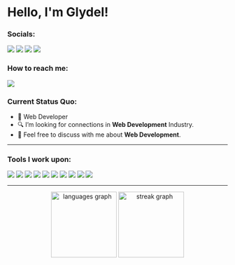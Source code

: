 # Hello, I'm Glydel!

### Socials: 
<a href="https://www.instagram.com/glyyydelann_/"><img src="https://img.shields.io/badge/instagram-%23E4405F.svg?&style=for-the-badge&logo=instagram&logoColor=white"></a>  <a href="https://www.linkedin.com/in/glydel-ann-reyes-341b9927b/"><img src="https://img.shields.io/badge/linkedin-%230077B5.svg?&style=for-the-badge&logo=linkedin&logoColor=white"></a> <a href="https://web.facebook.com/glydelannreyes.9"><img src="https://img.shields.io/badge/facebook-1877F2?style=for-the-badge&logo=facebook&logoColor=white"></a> <a href="https://web.facebook.com/glydelannreyes.9"><img src="https://img.shields.io/badge/twitter-000000?style=for-the-badge&logo=x&logoColor=white"></a>
<br>
### How to reach me: 
<a href="mailto: glydelann.reyes@g.batstate-u.edu.ph">
<img src="https://img.shields.io/badge/gmail-7B83EB?&style=for-the-badge&logo=gmail&color=D14836&logoColor=white" ></a>

### Current Status Quo:

- 💼 Web Developer
- 🔍 I’m looking for connections in <strong>Web Development</strong> Industry.
- 💬 Feel free to discuss with me about <strong>Web Development</strong>.

------------------------------------------- 

### Tools I work upon:

<img src="https://img.shields.io/badge/html5-%23E34F26.svg?style=for-the-badge&logo=html5&logoColor=white">   <img src="https://img.shields.io/badge/css3%20-%2314354C.svg?&style=for-the-badge&logo=css3&logoColor=white">   <img src="https://img.shields.io/badge/javascript%20-%23323330.svg?&style=for-the-badge&logo=javascript&logoColor=%23F7DF1E">   <img src="https://img.shields.io/badge/react%20js-%2320232a.svg?style=for-the-badge&logo=react&logoColor=%2361DAFB">   <img src="https://img.shields.io/badge/laravel%20-%23E34F26.svg?&style=for-the-badge&logo=laravel&logoColor=white">   <img src="https://img.shields.io/badge/mysql%20-%23323330.svg?&style=for-the-badge&logo=mysql">   <img src="https://img.shields.io/badge/git%20-%23F05032.svg?&style=for-the-badge&logo=git&logoColor=white"/>   <img src="http://img.shields.io/badge/-VS%20Code-000000?style=for-the-badge&logo=Visual-studio-code&logoColor=blue">   <img src="https://img.shields.io/badge/Canva-%2300C4CC.svg?style=for-the-badge&logo=Canva&logoColor=white">   <img src="https://img.shields.io/badge/figma-%23F24E1E.svg?style=for-the-badge&logo=figma&logoColor=white"> 

------------------------------------------- 

<div align="center">
    <img src="https://github-readme-stats.vercel.app/api/top-langs?username=JurielUC&locale=en&hide_title=false&layout=compact&card_width=320&langs_count=5&theme=dark&hide_border=false" height="150" alt="languages graph"  />
    <img src="https://streak-stats.demolab.com?user=JurielUC&locale=en&mode=daily&theme=dark&hide_border=false&border_radius=5&order=3" height="150" alt="streak graph"  />
<div>
